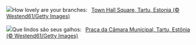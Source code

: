 ![](https://www.bing.com/th?id=OHR.EstoniaXmasEve_EN-GB7635389506_UHD.jpg&w=1000)How lovely are your branches:&nbsp;&ensp;[Town Hall Square, Tartu, Estonia (© Westend61/Getty Images)](https://www.bing.com/th?id=OHR.EstoniaXmasEve_EN-GB7635389506_UHD.jpg)
<br><br/>
![](https://www.bing.com/th?id=OHR.EstoniaXmasEve_PT-BR8966974749_UHD.jpg&w=1000)Que lindos são seus galhos:&nbsp;&ensp;[Praça da Câmara Municipal, Tartu, Estônia (© Westend61/Getty Images)](https://www.bing.com/th?id=OHR.EstoniaXmasEve_PT-BR8966974749_UHD.jpg)
<br><br/>
